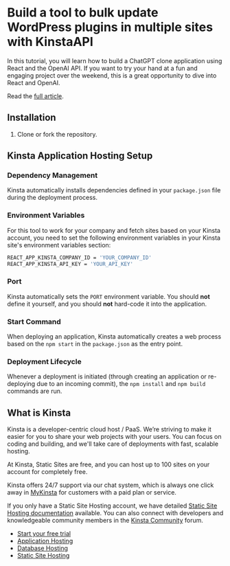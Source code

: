 

# Build a tool to bulk update WordPress plugins in multiple sites with KinstaAPI

In this tutorial, you will learn how to build a ChatGPT clone application using React and the OpenAI API. If you want to try your hand at a fun and engaging project over the weekend, this is a great opportunity to dive into React and OpenAI.

Read the [full article](https://kinsta.com/blog/chatgpt-clone/).

## Installation
1. Clone or fork the repository.

## Kinsta Application Hosting Setup
### Dependency Management

Kinsta automatically installs dependencies defined in your `package.json` file during the deployment process.

### Environment Variables
For this tool to work for your company and fetch sites based on your Kinsta account, you need to set the following environment variables in your Kinsta site's environment variables section:

```bash
REACT_APP_KINSTA_COMPANY_ID = 'YOUR_COMPANY_ID'
REACT_APP_KINSTA_API_KEY = 'YOUR_API_KEY'
```

### Port

Kinsta automatically sets the `PORT` environment variable. You should **not** define it yourself, and you should **not** hard-code it into the application.

### Start Command

When deploying an application, Kinsta automatically creates a web process based on the `npm start` in the `package.json` as the entry point.

### Deployment Lifecycle

Whenever a deployment is initiated (through creating an application or re-deploying due to an incoming commit), the `npm install` and `npm build` commands are run.

## What is Kinsta
Kinsta is a developer-centric cloud host / PaaS. We’re striving to make it easier for you to share your web projects with your users. You can focus on coding and building, and we'll take care of deployments with fast, scalable hosting. 

At Kinsta, Static Sites are free, and you can host up to 100 sites on your account for completely free.

Kinsta offers 24/7 support via our chat system, which is always one click away in [MyKinsta](https://my.kinsta.com/) for customers with a paid plan or service.

If you only have a Static Site Hosting account, we have detailed [Static Site Hosting documentation](https://kinsta.com/docs/static-site-hosting/) available. You can also connect with developers and knowledgeable community members in the [Kinsta Community](https://community.kinsta.com/c/static-sites/22) forum.

- [Start your free trial](https://kinsta.com/signup/?product_type=app-db)
- [Application Hosting](https://kinsta.com/application-hosting)
- [Database Hosting](https://kinsta.com/database-hosting)
- [Static Site Hosting](https://kinsta.com/static-site-hosting)